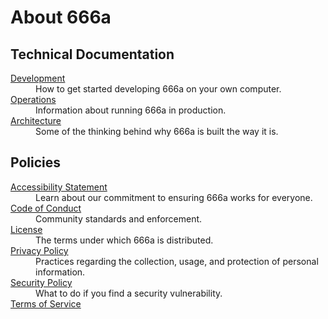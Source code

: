 # About 666a

## Technical Documentation

<dl class="flex flex-col">

  <dt>
    <a href="https://666a.se/development" class="text-blue-700">
      Development
    </a>
  </dt>
  <dd>
    How to get started developing 666a on your own computer.
  </dd>

  <dt class="mt-4">
    <a href="https://666a.se/operations" class="text-blue-700">
      Operations
    </a>
  </dt>
  <dd>
    Information about running 666a in production.
  </dd>

  <dt class="mt-4">
    <a href="https://666a.se/architecture" class="text-blue-700">
      Architecture
    </a>
  </dt>
  <dd>
    Some of the thinking behind why 666a is built the way it is.
  </dd>

</dl>

## Policies

<dl class="flex flex-col">

  <dt>
    <a href="https://666a.se/accessibility" class="text-blue-700">
      Accessibility Statement
    </a>
  </dt>
  <dd>
    Learn about our commitment to ensuring 666a works for everyone.
  </dd>

  <dt class="mt-4">
    <a href="https://666a.se/conduct" class="text-blue-700">
      Code of Conduct
    </a>
  </dt>
  <dd>
    Community standards and enforcement.
  </dd>

  <dt class="mt-4">
    <a href="https://666a.se/license" class="text-blue-700">
      License
    </a>
  </dt>
  <dd>
    The terms under which 666a is distributed.
  </dd>

  <dt class="mt-4">
    <a href="https://666a.se/privacy" class="text-blue-700">
      Privacy Policy
    </a>
  </dt>
  <dd>
    Practices regarding the collection, usage, and protection of personal information.
  </dd>

  <dt class="mt-4">
    <a href="https://666a.se/security" class="text-blue-700">
      Security Policy
    </a>
  </dt>
  <dd>
    What to do if you find a security vulnerability.
  </dd>

  <dt class="mt-4">
    <a href="https://666a.se/terms" class="text-blue-700">
      Terms of Service
    </a>
  </dt>
  <dd>
  </dd>

</dl>